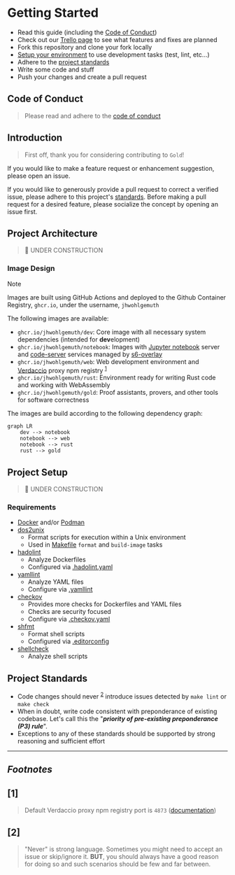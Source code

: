 # Getting Started

- Read this guide (including the [Code of Conduct](CODE_OF_CONDUCT.md))
- Check out our [Trello page](https://trello.com/b/WEMB9CEL/gold) to see what features and fixes are planned
- Fork this repository and clone your fork locally
- [Setup your environment](#project-setup) to use development tasks (test, lint, etc...)
- Adhere to the [project standards](#project-standards)
- Write some code and stuff
- Push your changes and create a pull request

## Code of Conduct
> Please read and adhere to the [code of conduct](CODE_OF_CONDUCT.md)

## Introduction
> First off, thank you for considering contributing to `Gold`!

If you would like to make a feature request or enhancement suggestion, please open an issue.

If you would like to generously provide a pull request to correct a verified issue, please adhere to this project's [standards](#project-standards). Before making a pull request for a desired feature, please socialize the concept by opening an issue first.

## Project Architecture
> 🚧 UNDER CONSTRUCTION

### Image Design
> [!NOTE]
> Images are built using GitHub Actions and deployed to the Github Container Registry, `ghcr.io`, under the username, `jhwohlgemuth`

The following images are available:
- `ghcr.io/jhwohlgemuth/dev`: Core image with all necessary system dependencies (intended for **dev**elopment)
- `ghcr.io/jhwohlgemuth/notebook`: Images with [Jupyter notebook](https://github.com/jupyter/notebook) server and [code-server](https://github.com/coder/code-server) services managed by [s6-overlay](https://github.com/just-containers/s6-overlay)
- `ghcr.io/jhwohlgemuth/web`: Web development environment and [Verdaccio](https://verdaccio.org/) proxy npm registry <sup>[1](#1)</sup>
- `ghcr.io/jhwohlgemuth/rust`: Environment ready for writing Rust code and working with WebAssembly
- `ghcr.io/jhwohlgemuth/gold`: Proof assistants, provers, and other tools for software correctness

The images are build according to the following dependency graph:
```mermaid
graph LR
    dev --> notebook
    notebook --> web
    notebook --> rust
    rust --> gold
```

## Project Setup
> 🚧 UNDER CONSTRUCTION
### Requirements
- [Docker](https://www.docker.com/get-started/) and/or [Podman](https://podman.io/get-started)
- [dos2unix](https://dos2unix.sourceforge.io/#DOS2UNIX)
    - Format scripts for execution within a Unix environment
    - Used in [Makefile](../Makefile) `format` and `build-image` tasks
- [hadolint](https://github.com/hadolint/hadolint)
    - Analyze Dockerfiles
    - Configured via [.hadolint.yaml](../.hadolint.yaml)
- [yamllint](https://github.com/adrienverge/yamllint)
    - Analyze YAML files
    - Configure via [.yamllint](../.yamllint)
- [checkov](https://github.com/bridgecrewio/checkov)
    - Provides more checks for Dockerfiles and YAML files
    - Checks are security focused
    - Configure via [.checkov.yaml](../.checkov.yaml)
- [shfmt](https://github.com/patrickvane/shfmt)
    - Format shell scripts
    - Configured via [.editorconfig](../.editorconfig)
- [shellcheck](https://github.com/koalaman/shellcheck)
    - Analyze shell scripts

## Project Standards
- Code changes should never <sup>[2](#2)</sup> introduce issues detected by `make lint` or `make check`
- When in doubt, write code consistent with preponderance of existing codebase. Let's call this the "***priority of pre-existing preponderance (P3) rule***".
- Exceptions to any of these standards should be supported by strong reasoning and sufficient effort

-------------

## *Footnotes*

## [1]
> Default Verdaccio proxy npm registry port is `4873` ([documentation](https://verdaccio.org/docs/configuration#listen-port))

## [2]
> "Never" is strong language. Sometimes you might need to accept an issue or skip/ignore it. **BUT**, you should always have a good reason for doing so and such scenarios should be few and far between.
